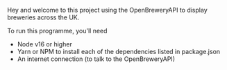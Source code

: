 Hey and welcome to this project using the OpenBreweryAPI to display breweries across the UK.

To run this programme, you'll need
- Node v16 or higher
- Yarn or NPM to install each of the dependencies listed in package.json
- An internet connection (to talk to the OpenBreweryAPI)
